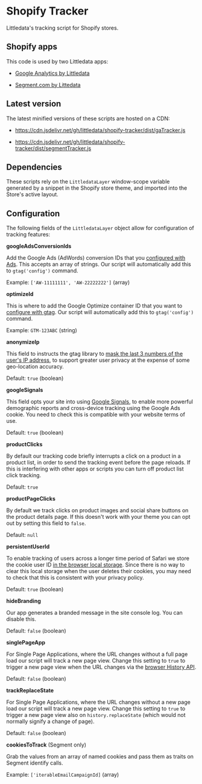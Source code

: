 # Shopify Tracker

Littledata's tracking script for Shopify stores.

## Shopify apps

This code is used by two Littledata apps:

-   [Google Analytics by Littledata](https://apps.shopify.com/littledata)

-   [Segment.com by Littedata](https://apps.shopify.com/segment-com-by-littledata)

## Latest version

The latest minified versions of these scripts are hosted on a CDN:

-   https://cdn.jsdelivr.net/gh/littledata/shopify-tracker/dist/gaTracker.js

-   https://cdn.jsdelivr.net/gh/littledata/shopify-tracker/dist/segmentTracker.js

## Dependencies

These scripts rely on the `LittledataLayer` window-scope variable generated by a snippet in the Shopify store theme, and imported into the Store's active layout.

## Configuration

The following fields of the `LittledataLayer` object allow for configuration of tracking features:

**googleAdsConversionIds**

Add the Google Ads (AdWords) conversion IDs that you [configured with Ads](https://support.google.com/google-ads/answer/9266898). This accepts an array of strings. Our script will automatically add this to `gtag('config')` command.

Example: `['AW-11111111', 'AW-22222222']` (array)

**optimizeId**

This is where to add the Google Optimize container ID that you want to [configure with gtag](https://support.google.com/optimize/answer/7513085). Our script will automatically add this to `gtag('config')` command.

Example: `GTM-123ABC` (string)

**anonymizeIp**

This field to instructs the gtag library to [mask the last 3 numbers of the user's IP address](https://support.google.com/analytics/answer/2763052), to support greater user privacy at the expense of some geo-location accuracy.

Default: `true` (boolean)

**googleSignals**

This field opts your site into using [Google Signals](https://support.google.com/analytics/answer/7532985?hl=en), to enable more powerful demographic reports and cross-device tracking using the Google Ads cookie. You need to check this is compatible with your website terms of use.

Default: `true` (boolean)

**productClicks**

By default our tracking code briefly interrupts a click on a product in a product list, in order to send the tracking event before the page reloads. If this is interfering with other apps or scripts you can turn off product list click tracking.

Default: `true`

**productPageClicks**

By default we track clicks on product images and social share buttons on the product details page. If this doesn't work with your theme you can opt out by setting this field to `false`.

Default: `null`

**persistentUserId**

To enable tracking of users across a longer time period of Safari we store the cookie user ID [in the browser local storage](https://blog.littledata.io/2019/05/24/how-to-fix-marketing-attribution-for-safari-itp-2-1/). Since there is no way to clear this local storage when the user deletes their cookies, you may need to check that this is consistent with your privacy policy.

Default: `true` (boolean)

**hideBranding**

Our app generates a branded message in the site console log. You can disable this.

Default: `false` (boolean)

**singlePageApp**

For Single Page Applications, where the URL changes without a full page load our script will track a new page view. Change this setting to `true` to trigger a new page view when the URL changes via the [browser History API](https://developer.mozilla.org/en-US/docs/Web/API/History_API).

Default: `false` (boolean)

**trackReplaceState**

For Single Page Applications, where the URL changes without a new page load our script will track a new page view. Change this setting to `true` to trigger a new page view also on `history.replaceState` (which would not normally signify a change of page).

Default: `false` (boolean)

**cookiesToTrack** (Segment only)

Grab the values from an array of named cookies and pass them as traits on Segment identify calls.

Example: `['iterableEmailCampaignId]` (array)



